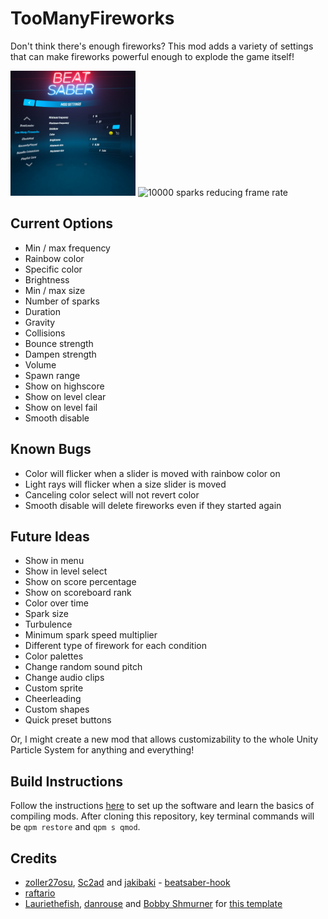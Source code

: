# TooManyFireworks

Don't think there's enough fireworks? This mod adds a variety of settings that can make fireworks powerful enough to explode the game itself!

<p>
<img src="docs/images/modConfigMenu.jpg" alt="Mod configuration menu under mod settings" width="200" />
<img src="docs/images/lowFrameRate.gif" alt="10000 sparks reducing frame rate" width="200" />
</p>

## Current Options

- Min / max frequency
- Rainbow color
- Specific color
- Brightness
- Min / max size
- Number of sparks
- Duration
- Gravity
- Collisions
- Bounce strength
- Dampen strength
- Volume
- Spawn range
- Show on highscore
- Show on level clear
- Show on level fail
- Smooth disable

## Known Bugs

- Color will flicker when a slider is moved with rainbow color on
- Light rays will flicker when a size slider is moved
- Canceling color select will not revert color
- Smooth disable will delete fireworks even if they started again

## Future Ideas

- Show in menu
- Show in level select
- Show on score percentage
- Show on scoreboard rank
- Color over time
- Spark size
- Turbulence
- Minimum spark speed multiplier
- Different type of firework for each condition
- Color palettes
- Change random sound pitch
- Change audio clips
- Custom sprite
- Cheerleading
- Custom shapes
- Quick preset buttons

Or, I might create a new mod that allows customizability to the whole Unity Particle System for anything and everything!

## Build Instructions

Follow the instructions [here](https://bsmg.wiki/modding/quest-mod-dev-intro.html) to set up the software and learn the basics of compiling mods. After cloning this repository, key terminal commands will be `qpm restore` and `qpm s qmod`.

## Credits

* [zoller27osu](https://github.com/zoller27osu), [Sc2ad](https://github.com/Sc2ad) and [jakibaki](https://github.com/jakibaki) - [beatsaber-hook](https://github.com/sc2ad/beatsaber-hook)
* [raftario](https://github.com/raftario)
* [Lauriethefish](https://github.com/Lauriethefish), [danrouse](https://github.com/danrouse) and [Bobby Shmurner](https://github.com/BobbyShmurner) for [this template](https://github.com/Lauriethefish/quest-mod-template)
